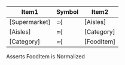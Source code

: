 | Item1         | Symbol | Item2       |
| -----------   | ------ | ----------- |
| [Supermarket] | ={     | [Aisles] |  |
| [Aisles]      | ={     | [Category]  |
| [Category]    | ={     | [FoodItem]  |

Asserts
FoodItem is Normalized